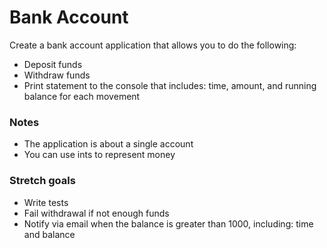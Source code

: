 # Bank Account

Create a bank account application that allows you to do the following:
- Deposit funds
- Withdraw funds
- Print statement to the console that includes: time, amount, and running balance for each movement

### Notes
- The application is about a single account
- You can use ints to represent money

### Stretch goals
- Write tests
- Fail withdrawal if not enough funds
- Notify via email when the balance is greater than 1000, including: time and balance
